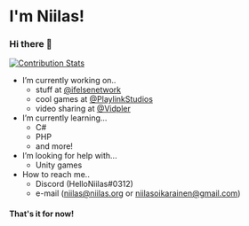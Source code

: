 # I'm Niilas!
### Hi there 👋

[![Contribution Stats](https://github-contribution-stats.vercel.app/api/?username=helloniilas)](https://github.com/LordDashMe/github-contribution-stats/)

- I’m currently working on..
    - stuff at [@ifelsenetwork](https://github.com/ifelsenetwork)
    - cool games at [@PlaylinkStudios](https://github.com/PlaylinkStudios)
    - video sharing at [@Vidpler](https://github.com/Vidpler)
- I’m currently learning...
    - C#
    - PHP
    - and more!
- I’m looking for help with...
    - Unity games
- How to reach me..
    - Discord (HelloNiilas#0312)
    - e-mail (niilas@niilas.org or niilasoikarainen@gmail.com)
#### That's it for now!

